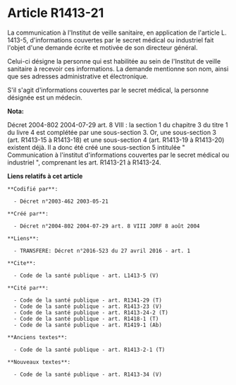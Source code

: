 # Article R1413-21

La communication à l'Institut de veille sanitaire, en application de l'article L. 1413-5, d'informations couvertes par le
secret médical ou industriel fait l'objet d'une demande écrite et motivée de son directeur général. 

Celui-ci désigne la personne qui est habilitée au sein de l'Institut de veille sanitaire à recevoir ces informations. La
demande mentionne son nom, ainsi que ses adresses administrative et électronique. 

S'il s'agit d'informations couvertes par le secret médical, la personne désignée est un médecin.

**Nota:**

Décret 2004-802 2004-07-29 art. 8 VIII : la section 1 du chapitre 3 du titre 1 du livre 4 est complétée par une sous-section
3. Or, une sous-section 3 (art. R1413-15 à R1413-18) et une sous-section 4 (art. R1413-19 à R1413-20) existent déjà. Il a
donc été créé une sous-section 5 intitulée " Communication à l'institut d'informations couvertes par le secret médical ou
industriel ", comprenant les art. R1413-21 à R1413-24.

**Liens relatifs à cet article**

	**Codifié par**:

	  - Décret n°2003-462 2003-05-21

	**Créé par**:

	  - Décret n°2004-802 2004-07-29 art. 8 VIII JORF 8 août 2004

	**Liens**:

	  - TRANSFERE: Décret n°2016-523 du 27 avril 2016 - art. 1

	**Cite**:

	  - Code de la santé publique - art. L1413-5 (V)

	**Cité par**:

	  - Code de la santé publique - art. R1341-29 (T)
	  - Code de la santé publique - art. R1413-23 (V)
	  - Code de la santé publique - art. R1413-24-2 (T)
	  - Code de la santé publique - art. R1418-1 (T)
	  - Code de la santé publique - art. R1419-1 (Ab)

	**Anciens textes**:

	  - Code de la santé publique - art. R1413-2-1 (T)

	**Nouveaux textes**:

	  - Code de la santé publique - art. R1413-34 (V)
